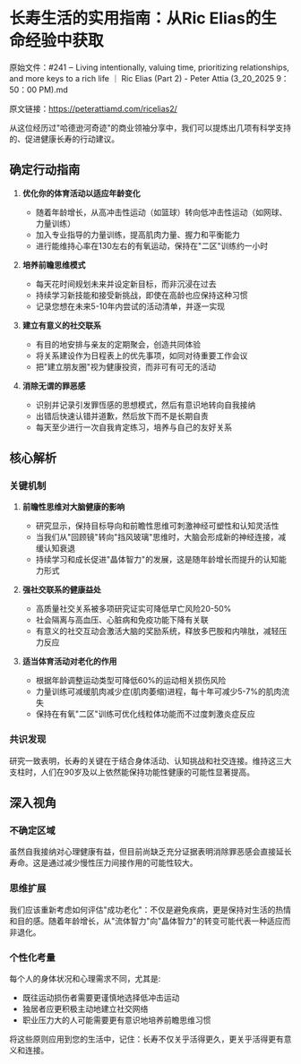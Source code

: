 # 长寿生活的实用指南：从Ric Elias的生命经验中获取

原始文件：#241 ‒ Living intentionally, valuing time, prioritizing relationships, and more keys to a rich life ｜ Ric Elias (Part 2) - Peter Attia (3_20_2025 9：50：00 PM).md

原文链接：https://peterattiamd.com/ricelias2/

从这位经历过"哈德逊河奇迹"的商业领袖分享中，我们可以提炼出几项有科学支持的、促进健康长寿的行动建议。

## 确定行动指南

1. **优化你的体育活动以适应年龄变化**
   - 随着年龄增长，从高冲击性运动（如篮球）转向低冲击性运动（如网球、力量训练）
   - 加入专业指导的力量训练，提高肌肉力量、握力和平衡能力
   - 进行能维持心率在130左右的有氧运动，保持在"二区"训练约一小时

2. **培养前瞻思维模式**
   - 每天花时间规划未来并设定新目标，而非沉浸在过去
   - 持续学习新技能和接受新挑战，即使在高龄也应保持这种习惯
   - 记录您想在未来5-10年内尝试的活动清单，并逐一实现

3. **建立有意义的社交联系**
   - 有目的地安排与亲友的定期聚会，创造共同体验
   - 将关系建设作为日程表上的优先事项，如同对待重要工作会议
   - 把"建立朋友圈"视为健康投资，而非可有可无的活动

4. **消除无谓的罪恶感**
   - 识别并记录引发罪恆感的思想模式，然后有意识地转向自我接纳
   - 出错后快速认错并道歉，然后放下而不是长期自责
   - 每天至少进行一次自我肯定练习，培养与自己的友好关系

## 核心解析

### 关键机制

1. **前瞻性思维对大脑健康的影响**
   - 研究显示，保持目标导向和前瞻性思维可刺激神经可塑性和认知灵活性
   - 当我们从"回顾镜"转向"挡风玻璃"思维时，大脑会形成新的神经连接，减缓认知衰退
   - 持续学习和成长促进"晶体智力"的发展，这是随年龄增长而提升的认知能力形式

2. **强社交联系的健康益处**
   - 高质量社交关系被多项研究证实可降低早亡风险20-50%
   - 社会隔离与高血压、心脏病和免疫功能下降有关联
   - 有意义的社交互动会激活大脑的奖励系统，释放多巴胺和内啡肽，减轻压力反应

3. **适当体育活动对老化的作用**
   - 根据年龄调整运动类型可降低60%的运动相关损伤风险
   - 力量训练可减缓肌肉减少症(肌肉萎缩)进程，每十年可减少5-7%的肌肉流失
   - 保持在有氧"二区"训练可优化线粒体功能而不过度刺激炎症反应

### 共识发现

研究一致表明，长寿的关键在于结合身体活动、认知挑战和社交连接。维持这三大支柱时，人们在90岁及以上依然能保持功能性健康的可能性显著提高。

## 深入视角

### 不确定区域

虽然自我接纳对心理健康有益，但目前尚缺乏充分证据表明消除罪恶感会直接延长寿命。这是通过减少慢性压力间接作用的可能性较大。

### 思维扩展

我们应该重新考虑如何评估"成功老化"：不仅是避免疾病，更是保持对生活的热情和目的感。随着年龄增长，从"流体智力"向"晶体智力"的转变可能代表一种适应而非退化。

### 个性化考量

每个人的身体状况和心理需求不同，尤其是:
- 既往运动损伤者需要更谨慎地选择低冲击运动
- 独居者应更积极主动地建立社交网络
- 职业压力大的人可能需要更有意识地培养前瞻思维习惯

将这些原则应用到您的生活中，记住：长寿不仅关乎活得更久，更关乎活得更有意义和连接。
